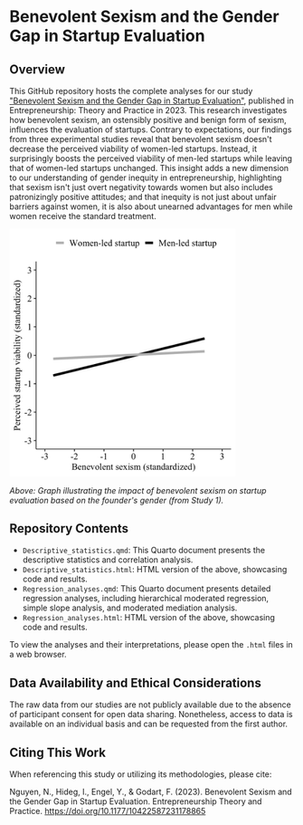 # Benevolent Sexism and the Gender Gap in Startup Evaluation

## Overview

This GitHub repository hosts the complete analyses for our study ["Benevolent Sexism and the Gender Gap in Startup Evaluation"](https://journals.sagepub.com/doi/10.1177/10422587231178865), published in Entrepreneurship: Theory and Practice in 2023. This research investigates how benevolent sexism, an ostensibly positive and benign form of sexism, influences the evaluation of startups. Contrary to expectations, our findings from three experimental studies reveal that benevolent sexism doesn't decrease the perceived viability of women-led startups. Instead, it surprisingly boosts the perceived viability of men-led startups while leaving that of women-led startups unchanged. This insight adds a new dimension to our understanding of gender inequity in entrepreneurship, highlighting that sexism isn't just overt negativity towards women but also includes patronizingly positive attitudes; and that inequity is not just about unfair barriers against women, it is also about unearned advantages for men while women receive the standard treatment.  

<img src="interaction_study_1.png" alt="Key Findings Visualization" width="400"/>

*Above: Graph illustrating the impact of benevolent sexism on startup evaluation based on the founder's gender (from Study 1).*

## Repository Contents

- `Descriptive_statistics.qmd`: This Quarto document presents the descriptive statistics and correlation analysis. 
- `Descriptive_statistics.html`: HTML version of the above, showcasing code and results.
- `Regression_analyses.qmd`: This Quarto document presents detailed regression analyses, including hierarchical moderated regression, simple slope analysis, and moderated mediation analysis.
- `Regression_analyses.html`: HTML version of the above, showcasing code and results.

To view the analyses and their interpretations, please open the `.html` files in a web browser.

## Data Availability and Ethical Considerations

The raw data from our studies are not publicly available due to the absence of participant consent for open data sharing. Nonetheless, access to data is available on an individual basis and can be requested from the first author.

## Citing This Work

When referencing this study or utilizing its methodologies, please cite:

Nguyen, N., Hideg, I., Engel, Y., & Godart, F. (2023). Benevolent Sexism and the Gender Gap in Startup Evaluation. Entrepreneurship Theory and Practice. https://doi.org/10.1177/10422587231178865

